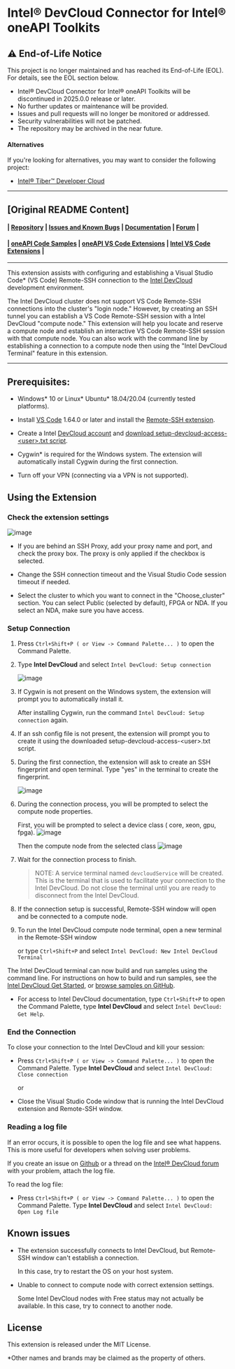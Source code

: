 # Intel® DevCloud Connector for Intel® oneAPI Toolkits

## ⚠️ End-of-Life Notice

This project is no longer maintained and has reached its End-of-Life (EOL). For details, see the EOL section below.
* Intel® DevCloud Connector for Intel® oneAPI Toolkits will be discontinued in 2025.0.0 release or later.
* No further updates or maintenance will be provided.
* Issues and pull requests will no longer be monitored or addressed.
* Security vulnerabilities will not be patched.
* The repository may be archived in the near future.

#### Alternatives
If you're looking for alternatives, you may want to consider the following project:
* [Intel® Tiber™ Developer Cloud](https://console.cloud.intel.com/docs/tutorials/vs_code.html)

***

## [Original README Content]

#### | [Repository][vsix-repo] | [Issues and Known Bugs][vsix-issues] | [Documentation][vsix-docs] | [Forum][vsix-forum] |

[vsix-repo]:   <https://github.com/intel/vscode-oneapi-devcloud-connector>
[vsix-issues]: <https://github.com/intel/vscode-oneapi-devcloud-connector/issues>
[vsix-docs]:   <https://github.com/intel/vscode-oneapi-devcloud-connector#readme>
[vsix-forum]:  <https://community.intel.com/t5/Intel-DevCloud/bd-p/devcloud>


#### | [oneAPI Code Samples][oneapi-samples] | [oneAPI VS Code Extensions][oneapi-extensions] | [Intel VS Code Extensions][intel-extensions] |

[oneapi-samples]:    <https://github.com/oneapi-src/oneAPI-samples>
[oneapi-extensions]: <https://marketplace.visualstudio.com/search?term=oneapi&target=VSCode>
[intel-extensions]:  <https://marketplace.visualstudio.com/publishers/intel-corporation>

***

This extension assists with configuring and establishing a Visual Studio Code* (VS Code) Remote-SSH
connection to the [Intel DevCloud](https://devcloud.intel.com/oneapi/)
development environment.

The Intel DevCloud cluster does not support VS Code Remote-SSH connections
into the cluster's "login node." However, by creating an SSH tunnel you can
establish a VS Code Remote-SSH session with a Intel DevCloud "compute node."
This extension will help you locate and reserve a compute node and establish
an interactive VS Code Remote-SSH session with that compute node. You can also
work with the command line by establishing a connection to a compute node then
using the "Intel DevCloud Terminal" feature in this extension.

***


## Prerequisites:

* Windows* 10 or Linux* Ubuntu* 18.04/20.04 (currently tested platforms).

* Install [VS Code](https://code.visualstudio.com/download) 1.64.0 or later and install the [Remote-SSH
extension](https://marketplace.visualstudio.com/items?itemName=ms-vscode-remote.remote-ssh).

* Create a Intel [DevCloud account](https://devcloud.intel.com/oneapi/home/) and [download setup-devcloud-access-\<user\>.txt script](https://devcloud.intel.com/oneapi/documentation/connect-with-ssh-windows-cygwin/#configure-ssh-connection).

* Cygwin* is required for the Windows system. The extension will automatically install Cygwin during the first connection.

* Turn off your VPN (connecting via a VPN is not supported).


## Using the Extension

### Check the extension settings

![image](media/extension_settings.png)

*  If you are behind an SSH Proxy, add your proxy name and port, and check the
   proxy box. The proxy is only applied if the checkbox is selected.

*  Change the SSH connection timeout and the Visual Studio Code session timeout
   if needed.

* Select the cluster to which you want to connect in the "Choose_cluster" section. You can select Public (selected by default), FPGA or NDA. If you select an NDA, make sure you have access.


### Setup Connection

1. Press `Ctrl+Shift+P ( or View -> Command Palette... )` to open the Command Palette.
2. Type **Intel DevCloud** and select `Intel DevCloud: Setup connection`

   ![image](media/command_palette.png)


3. If Cygwin is not present on the Windows system, the extension will prompt
   you to automatically install it.

   After installing Cygwin, run the command `Intel DevCloud: Setup connection` again.

4. If an ssh config file is not present, the extension will prompt you to
   create it using the downloaded setup-devcloud-access-\<user\>.txt script.

5. During the first connection, the extension will ask to create an SSH
   fingerprint and open terminal. Type "yes" in the terminal to create the
   fingerprint.
   
   ![image](media/fingerprint_msgbox.png)

6. During the connection process, you will be prompted to select the compute node properties.
   
   First, you will be prompted to select a device class ( core, xeon, gpu, fpga). 
   ![image](media/device_selection_1.png)
   
   Then the compute node from the selected class
   ![image](media/device_selection_2.png)

7. Wait for the connection process to finish.


   > NOTE: A service terminal named `devcloudService` will be created. This is the terminal that is used to facilitate your connection to the Intel DevCloud. Do not close the terminal until you are ready to disconnect from the Intel DevCloud.


8. If the connection setup is successful, Remote-SSH window will open and be
  connected to a compute node.

9. To run the Intel DevCloud compute node terminal, open a new terminal in the
  Remote-SSH window
  
   or type `Ctrl+Shift+P`  and select `Intel DevCloud: New Intel DevCloud Terminal`

  The Intel DevCloud terminal can now build and run samples using the command line.
  For instructions on how to build and run samples, see the
  [Intel DevCloud Get Started](https://devcloud.intel.com/oneapi/get_started/),
  or [browse samples on GitHub](https://github.com/oneapi-src/oneAPI-samples).


* For access to Intel DevCloud documentation, type `Ctrl+Shift+P` to open the
  Command Palette, type **Intel DevCloud** and select `Intel DevCloud: Get Help`.


### End the Connection

  To close your connection to the Intel DevCloud and kill your session:

* Press `Ctrl+Shift+P ( or View -> Command Palette... )` to open the Command Palette.
 Type **Intel DevCloud** and select `Intel DevCloud: Close connection`

  or

* Close the Visual Studio Code window that is running the Intel DevCloud extension and Remote-SSH window.

### Reading a log file

If an error occurs, it is possible to open the log file and see what happens. 
This is more useful for developers when solving user problems. 

If you create an issue on [Github](https://github.com/intel/vscode-oneapi-devcloud-connector/issues) or a thread on the [Intel® DevCloud forum](https://community.intel.com/t5/Intel-DevCloud/bd-p/devcloud) with your problem, attach the log file.

   To read the log file:
* Press `Ctrl+Shift+P ( or View -> Command Palette... )` to open the Command Palette.
 Type **Intel DevCloud** and select `Intel DevCloud: Open Log file`

## Known issues

* The extension successfully connects to Intel DevCloud, but Remote-SSH window can't establish a connection.

  In this case, try to restart the OS on your host system.

* Unable to connect to compute node with correct extension settings.
   
   Some Intel DevCloud nodes with Free status may not actually be available. In this case, try to connect to another node.

## License
This extension is released under the MIT License.

*Other names and brands may be claimed as the property of others.


